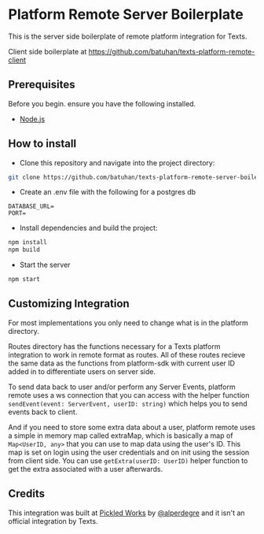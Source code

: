 # Platform Remote Server Boilerplate

This is the server side boilerplate of remote platform integration for Texts. 

Client side boilerplate at https://github.com/batuhan/texts-platform-remote-client

## Prerequisites

Before you begin. ensure you have the following installed.

- [Node.js](https://nodejs.org/en)

## How to install

- Clone this repository and navigate into the project directory:
```bash
git clone https://github.com/batuhan/texts-platform-remote-server-boilerplate.git && cd texts-platform-remote-server-boilerplate
```
- Create an .env file with the following for a postgres db
```
DATABASE_URL=
PORT=
```
- Install dependencies and build the project:
```bash
npm install
npm build
```
- Start the server
```bash
npm start
```

## Customizing Integration

For most implementations you only need to change what is in the platform directory. 

Routes directory has the functions necessary for a Texts platform integration to work in remote format as routes. All of these routes recieve the same data as the functions from platform-sdk with current user ID added in to differentiate users on server side.

To send data back to user and/or perform any Server Events, platform remote uses a ws connection that you can access with the helper function `sendEvent(event: ServerEvent, userID: string)` which helps you to send events back to client.

And if you need to store some extra data about a user, platform remote uses a simple in memory map called extraMap, which is basically a map of `Map<UserID, any>` that you can use to map data using the user's ID. This map is set on login using the user credentials and on init using the session from client side. You can use `getExtra(userID: UserID)` helper function to get the extra associated with a user afterwards.

## Credits
This integration was built at [Pickled Works](https://pickled.works/) by [@alperdegre](https://github.com/alperdegre/) and it isn't an official integration by Texts.
